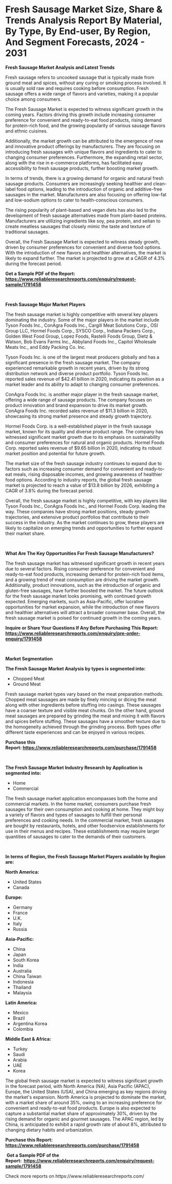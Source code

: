 <p><h1>Fresh Sausage Market Size, Share & Trends Analysis Report By Material, By Type, By End-user, By Region, And Segment Forecasts, 2024 - 2031</h1></p><p><strong>Fresh Sausage Market Analysis and Latest Trends</strong></p>
<p><p>Fresh sausage refers to uncooked sausage that is typically made from ground meat and spices, without any curing or smoking process involved. It is usually sold raw and requires cooking before consumption. Fresh sausage offers a wide range of flavors and varieties, making it a popular choice among consumers.</p><p>The Fresh Sausage Market is expected to witness significant growth in the coming years. Factors driving this growth include increasing consumer preference for convenient and ready-to-eat food products, rising demand for protein-rich food, and the growing popularity of various sausage flavors and ethnic cuisines.</p><p>Additionally, the market growth can be attributed to the emergence of new and innovative product offerings by manufacturers. They are focusing on introducing fresh sausages with unique flavors and ingredients to cater to changing consumer preferences. Furthermore, the expanding retail sector, along with the rise in e-commerce platforms, has facilitated easy accessibility to fresh sausage products, further boosting market growth.</p><p>In terms of trends, there is a growing demand for organic and natural fresh sausage products. Consumers are increasingly seeking healthier and clean-label food options, leading to the introduction of organic and additive-free sausages in the market. Manufacturers are also focusing on offering low-fat and low-sodium options to cater to health-conscious consumers.</p><p>The rising popularity of plant-based and vegan diets has also led to the development of fresh sausage alternatives made from plant-based proteins. Manufacturers are utilizing ingredients like soy, pea protein, and seitan to create meatless sausages that closely mimic the taste and texture of traditional sausages.</p><p>Overall, the Fresh Sausage Market is expected to witness steady growth, driven by consumer preferences for convenient and diverse food options. With the introduction of new flavors and healthier alternatives, the market is likely to expand further. The market is projected to grow at a CAGR of 4.3% during the forecast period.</p></p>
<p><strong>Get a Sample PDF of the Report:&nbsp; <a href="https://www.reliableresearchreports.com/enquiry/request-sample/1791458">https://www.reliableresearchreports.com/enquiry/request-sample/1791458</a></strong></p>
<p>&nbsp;</p>
<p><strong>Fresh Sausage Major Market Players</strong></p>
<p><p>The fresh sausage market is highly competitive with several key players dominating the industry. Some of the major players in the market include Tyson Foods Inc., ConAgra Foods Inc., Cargill Meat Solutions Corp., OSI Group LLC, Hormel Foods Corp., SYSCO Corp., Indiana Packers Corp., Golden West Food Group, Lopez Foods, Rastelli Foods Group, Dietz & Watson, Bob Evans Farms Inc., Abbyland Foods Inc., Capitol Wholesale Meats Inc., and Eddy Packing Co. Inc.</p><p>Tyson Foods Inc. is one of the largest meat producers globally and has a significant presence in the fresh sausage market. The company experienced remarkable growth in recent years, driven by its strong distribution network and diverse product portfolio. Tyson Foods Inc. reported sales revenue of $42.41 billion in 2020, indicating its position as a market leader and its ability to adapt to changing consumer preferences.</p><p>ConAgra Foods Inc. is another major player in the fresh sausage market, offering a wide range of sausage products. The company focuses on product innovation and brand expansion to drive its market growth. ConAgra Foods Inc. recorded sales revenue of $11.3 billion in 2020, showcasing its strong market presence and steady growth trajectory.</p><p>Hormel Foods Corp. is a well-established player in the fresh sausage market, known for its quality and diverse product range. The company has witnessed significant market growth due to its emphasis on sustainability and consumer preferences for natural and organic products. Hormel Foods Corp. reported sales revenue of $9.65 billion in 2020, indicating its robust market position and potential for future growth.</p><p>The market size of the fresh sausage industry continues to expand due to factors such as increasing consumer demand for convenient and ready-to-eat meals, rising disposable incomes, and growing awareness of healthier food options. According to industry reports, the global fresh sausage market is projected to reach a value of $13.8 billion by 2026, exhibiting a CAGR of 3.8% during the forecast period.</p><p>Overall, the fresh sausage market is highly competitive, with key players like Tyson Foods Inc., ConAgra Foods Inc., and Hormel Foods Corp. leading the way. These companies have strong market positions, steady growth trajectories, and extensive product portfolios that contribute to their success in the industry. As the market continues to grow, these players are likely to capitalize on emerging trends and opportunities to further expand their market share.</p></p>
<p>&nbsp;</p>
<p><strong>What Are The Key Opportunities For Fresh Sausage Manufacturers?</strong></p>
<p><p>The fresh sausage market has witnessed significant growth in recent years due to several factors. Rising consumer preference for convenient and ready-to-eat food products, increasing demand for protein-rich food items, and a growing trend of meat consumption are driving the market growth. Additionally, product innovations, such as the introduction of organic and gluten-free sausages, have further boosted the market. The future outlook for the fresh sausage market looks promising, with continued growth expected. Emerging markets, such as Asia-Pacific, offer lucrative opportunities for market expansion, while the introduction of new flavors and healthier alternatives will attract a broader consumer base. Overall, the fresh sausage market is poised for continued growth in the coming years.</p></p>
<p><strong>Inquire or Share Your Questions If Any Before Purchasing This Report: <a href="https://www.reliableresearchreports.com/enquiry/pre-order-enquiry/1791458">https://www.reliableresearchreports.com/enquiry/pre-order-enquiry/1791458</a></strong></p>
<p>&nbsp;</p>
<p><strong>Market Segmentation</strong></p>
<p><strong>The Fresh Sausage Market Analysis by types is segmented into:</strong></p>
<p><ul><li>Chopped Meat</li><li>Ground Meat</li></ul></p>
<p><p>Fresh sausage market types vary based on the meat preparation methods. Chopped meat sausages are made by finely mincing or dicing the meat along with other ingredients before stuffing into casings. These sausages have a coarser texture and visible meat chunks. On the other hand, ground meat sausages are prepared by grinding the meat and mixing it with flavors and spices before stuffing. These sausages have a smoother texture due to the homogeneity achieved through the grinding process. Both types offer different taste experiences and can be enjoyed in various recipes.</p></p>
<p><strong>Purchase this Report:&nbsp;<a href="https://www.reliableresearchreports.com/purchase/1791458">https://www.reliableresearchreports.com/purchase/1791458</a></strong></p>
<p>&nbsp;</p>
<p><strong>The Fresh Sausage Market Industry Research by Application is segmented into:</strong></p>
<p><ul><li>Home</li><li>Commercial</li></ul></p>
<p><p>The fresh sausage market application encompasses both the home and commercial markets. In the home market, consumers purchase fresh sausages for their own consumption and cooking at home. They might buy a variety of flavors and types of sausages to fulfill their personal preferences and cooking needs. In the commercial market, fresh sausages are bought by restaurants, hotels, and other foodservice establishments for use in their menus and recipes. These establishments may require larger quantities of sausages to cater to the demands of their customers.</p></p>
<p>&nbsp;</p>
<p><strong>In terms of Region, the Fresh Sausage Market Players available by Region are:</strong></p>
<p>
    <p> <strong> North America: </strong>
        <ul>
            <li>United States</li>
            <li>Canada</li>
        </ul>
        </p> 
    <p> <strong> Europe: </strong>
        <ul>
            <li>Germany</li>
            <li>France</li>
            <li>U.K.</li>
            <li>Italy</li>
            <li>Russia</li>
        </ul>
        </p> 
    <p> <strong> Asia-Pacific: </strong>
        <ul>
            <li>China</li>
            <li>Japan</li>
            <li>South Korea</li>
            <li>India</li>
            <li>Australia</li>
            <li>China Taiwan</li>
            <li>Indonesia</li>
            <li>Thailand</li>
            <li>Malaysia</li>
        </ul>
        </p> 
    <p> <strong> Latin America: </strong>
        <ul>
            <li>Mexico</li>
            <li>Brazil</li>
            <li>Argentina Korea</li>
            <li>Colombia</li>
        </ul>
        </p> 
    <p> <strong> Middle East & Africa: </strong>
        <ul>
            <li>Turkey</li>
            <li>Saudi</li>
            <li>Arabia</li>
            <li>UAE</li>
            <li>Korea</li>
        </ul>
    </p>
    </p>
<p><p>The global fresh sausage market is expected to witness significant growth in the forecast period, with North America (NA), Asia Pacific (APAC), Europe, the United States (USA), and China emerging as key regions driving the market's expansion. North America is projected to dominate the market, with a market share of around 35%, owing to an increasing preference for convenient and ready-to-eat food products. Europe is also expected to capture a substantial market share of approximately 30%, driven by the rising demand for organic and gourmet sausages. The APAC region, led by China, is anticipated to exhibit a rapid growth rate of about 8%, attributed to changing dietary habits and urbanization.</p></p>
<p><strong>Purchase this Report: <a href="https://www.reliableresearchreports.com/purchase/1791458">https://www.reliableresearchreports.com/purchase/1791458</a></strong></p>
<p>&nbsp;<strong>Get a Sample PDF of the Report:&nbsp;&nbsp;<a href="https://www.reliableresearchreports.com/enquiry/request-sample/1791458">https://www.reliableresearchreports.com/enquiry/request-sample/1791458</a></strong></p>
<p><strong></strong></p>
<p>Check more reports on https://www.reliableresearchreports.com/</p>